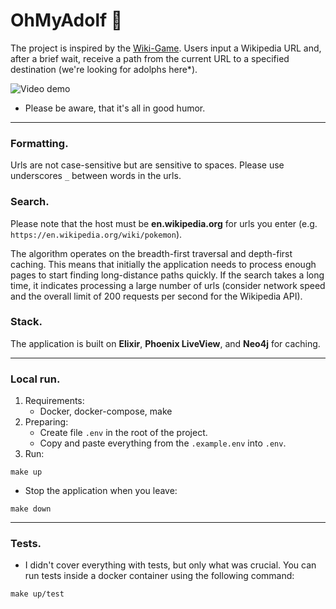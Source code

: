 # OhMyAdolf 🦃
The project is inspired by the [Wiki-Game](https://en.wikipedia.org/wiki/Wikipedia:Wiki_Game). Users input a Wikipedia URL and, after a brief wait, receive a path from the current URL to a specified destination (we're looking for adolphs here*). 

![Video demo](./demo.gif)
- Please be aware, that it's all in good humor.
----

### Formatting.
Urls are not case-sensitive but are sensitive to spaces. Please use underscores `_` between words in the urls.

### Search.
Please note that the host must be __en.wikipedia.org__ for urls you enter (e.g. `https://en.wikipedia.org/wiki/pokemon`).

The algorithm operates on the breadth-first traversal and depth-first caching. This means that initially the application needs to process enough pages to start finding long-distance paths quickly. If the search takes a long time, it indicates processing a large number of urls (consider network speed and the overall limit of 200 requests per second for the Wikipedia API).

### Stack.
The application is built on __Elixir__, __Phoenix LiveView__, and __Neo4j__ for caching.

---

### Local run.
1. Requirements:
    - Docker, docker-compose, make
2. Preparing:
    - Create file `.env` in the root of the project. 
    - Copy and paste everything from the `.example.env` into `.env`.
3. Run:
```
make up
```

- Stop the application when you leave:
```
make down
``` 

---

### Tests.
- I didn't cover everything with tests, but only what was crucial. You can run tests inside a docker container using the following command:
```
make up/test
```